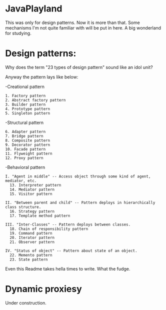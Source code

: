 # JavaPlayland
This was only for design patterns. Now it is more than that. Some mechanisms I'm not quite
familiar with will be put in here. A big wonderland for studying.

# Design patterns:

Why does the term "23 types of design pattern" sound like an idol unit?

Anyway the pattern lays like below:

  -Creational pattern
  
    1. Factory pattern
    2. Abstract factory pattern
    3. Builder pattern
    4. Prototype pattern
    5. Singleton pattern
  
  -Structural pattern
  
    6. Adapter pattern
    7. Bridge pattern
    8. Composite pattern
    9. Decorator pattern
    10. Facade pattern
    11. Flyweight pattern
    12. Proxy pattern
  
  -Behavioral pattern
  
    I. "Agent in middle" -- Access object through some kind of agent, mediator, etc.
      13. Interpreter pattern
      14. Mediator pattern
      15. Visitor pattern
      
    II. "Between parent and child" -- Pattern deploys in hierarchically class structure.
      16. Strategy pattern
      17. Template method pattern
    
    III. "Inter-Classes" -- Pattern deploys between classes.
      18. Chain of responsibility pattern
      19. Command pattern
      20. Iterator pattern
      21. Observer pattern
    
    IV. "Status of object" -- Pattern about state of an object.
      22. Memento pattern
      23. State pattern
      
Even this Readme takes hella times to write. What the fudge.

# Dynamic proxiesy

Under construction.
